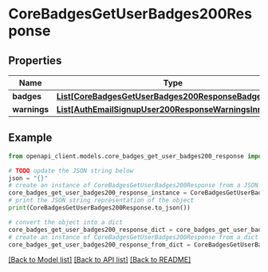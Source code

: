 # CoreBadgesGetUserBadges200Response


## Properties

Name | Type | Description | Notes
------------ | ------------- | ------------- | -------------
**badges** | [**List[CoreBadgesGetUserBadges200ResponseBadgesInner]**](CoreBadgesGetUserBadges200ResponseBadgesInner.md) |  | 
**warnings** | [**List[AuthEmailSignupUser200ResponseWarningsInner]**](AuthEmailSignupUser200ResponseWarningsInner.md) |  | [optional] 

## Example

```python
from openapi_client.models.core_badges_get_user_badges200_response import CoreBadgesGetUserBadges200Response

# TODO update the JSON string below
json = "{}"
# create an instance of CoreBadgesGetUserBadges200Response from a JSON string
core_badges_get_user_badges200_response_instance = CoreBadgesGetUserBadges200Response.from_json(json)
# print the JSON string representation of the object
print(CoreBadgesGetUserBadges200Response.to_json())

# convert the object into a dict
core_badges_get_user_badges200_response_dict = core_badges_get_user_badges200_response_instance.to_dict()
# create an instance of CoreBadgesGetUserBadges200Response from a dict
core_badges_get_user_badges200_response_from_dict = CoreBadgesGetUserBadges200Response.from_dict(core_badges_get_user_badges200_response_dict)
```
[[Back to Model list]](../README.md#documentation-for-models) [[Back to API list]](../README.md#documentation-for-api-endpoints) [[Back to README]](../README.md)


